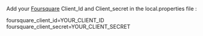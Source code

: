 Add your [Foursquare](https://developer.foursquare.com/) Client_Id and Client_secret in the local.properties file :

foursquare_client_id=YOUR_CLIENT_ID 
foursquare_client_secret=YOUR_CLIENT_SECRET